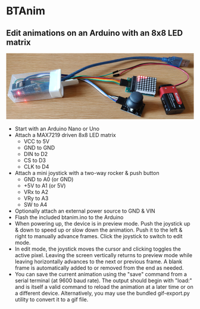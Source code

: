 BTAnim
======

## Edit animations on an Arduino with an 8x8 LED matrix

![Construction example](btanim.jpg)

* Start with an Arduino Nano or Uno
* Attach a MAX7219 driven 8x8 LED matrix
    * VCC to 5V
    * GND to GND
    * DIN to D2
    * CS to D3
    * CLK to D4
* Attach a mini joystick with a two-way rocker & push button
    * GND to A0 (or GND)
    * +5V to A1 (or 5V)
    * VRx to A2
    * VRy to A3
    * SW to A4
* Optionally attach an external power source to GND & VIN
* Flash the included btanim.ino to the Arduino
* When powering up, the device is in preview mode. Push the joystick up & down to speed up or slow down the animation. Push it to the left & right to manually advance frames. Click the joystick to switch to edit mode.
* In edit mode, the joystick moves the cursor and clicking toggles the active pixel. Leaving the screen vertically returns to preview mode while leaving horizontally advances to the next or previous frame. A blank frame is automatically added to or removed from the end as needed.
* You can save the current animation using the "save" command from a serial terminal (at 9600 baud rate). The output should begin with "load:" and is itself a valid command to reload the animation at a later time or on a different device. Alternatively, you may use the bundled gif-export.py utility to convert it to a gif file.

